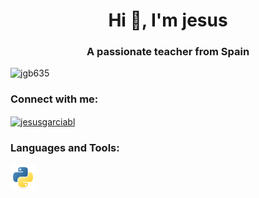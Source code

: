 <h1 align="center">Hi 👋, I'm jesus</h1>
<h3 align="center">A passionate teacher from Spain</h3>

<p align="left"> <img src="https://komarev.com/ghpvc/?username=jgb635&label=Profile%20views&color=0e75b6&style=flat" alt="jgb635" /> </p>

<h3 align="left">Connect with me:</h3>
<p align="left">
<a href="https://twitter.com/jesusgarciabl" target="blank"><img align="center" src="https://raw.githubusercontent.com/rahuldkjain/github-profile-readme-generator/master/src/images/icons/Social/twitter.svg" alt="jesusgarciabl" height="30" width="40" /></a>
</p>

<h3 align="left">Languages and Tools:</h3>
<p align="left"> <a href="https://www.python.org" target="_blank" rel="noreferrer"> <img src="https://raw.githubusercontent.com/devicons/devicon/master/icons/python/python-original.svg" alt="python" width="40" height="40"/> </a> </p>

